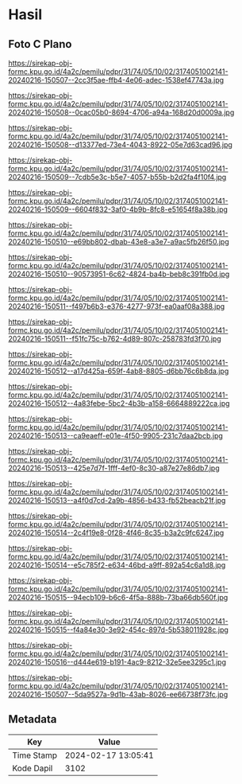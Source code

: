 # Hasil

## Foto C Plano

https://sirekap-obj-formc.kpu.go.id/4a2c/pemilu/pdpr/31/74/05/10/02/3174051002141-20240216-150507--2cc3f5ae-ffb4-4e06-adec-1538ef47743a.jpg

https://sirekap-obj-formc.kpu.go.id/4a2c/pemilu/pdpr/31/74/05/10/02/3174051002141-20240216-150508--0cac05b0-8694-4706-a94a-168d20d0009a.jpg

https://sirekap-obj-formc.kpu.go.id/4a2c/pemilu/pdpr/31/74/05/10/02/3174051002141-20240216-150508--d13377ed-73e4-4043-8922-05e7d63cad96.jpg

https://sirekap-obj-formc.kpu.go.id/4a2c/pemilu/pdpr/31/74/05/10/02/3174051002141-20240216-150509--7cdb5e3c-b5e7-4057-b55b-b2d2fa4f10f4.jpg

https://sirekap-obj-formc.kpu.go.id/4a2c/pemilu/pdpr/31/74/05/10/02/3174051002141-20240216-150509--6604f832-3af0-4b9b-8fc8-e51654f8a38b.jpg

https://sirekap-obj-formc.kpu.go.id/4a2c/pemilu/pdpr/31/74/05/10/02/3174051002141-20240216-150510--e69bb802-dbab-43e8-a3e7-a9ac5fb26f50.jpg

https://sirekap-obj-formc.kpu.go.id/4a2c/pemilu/pdpr/31/74/05/10/02/3174051002141-20240216-150510--90573951-6c62-4824-ba4b-beb8c391fb0d.jpg

https://sirekap-obj-formc.kpu.go.id/4a2c/pemilu/pdpr/31/74/05/10/02/3174051002141-20240216-150511--f497b6b3-e376-4277-973f-ea0aaf08a388.jpg

https://sirekap-obj-formc.kpu.go.id/4a2c/pemilu/pdpr/31/74/05/10/02/3174051002141-20240216-150511--f51fc75c-b762-4d89-807c-258783fd3f70.jpg

https://sirekap-obj-formc.kpu.go.id/4a2c/pemilu/pdpr/31/74/05/10/02/3174051002141-20240216-150512--a17d425a-659f-4ab8-8805-d6bb76c6b8da.jpg

https://sirekap-obj-formc.kpu.go.id/4a2c/pemilu/pdpr/31/74/05/10/02/3174051002141-20240216-150512--4a83febe-5bc2-4b3b-a158-6664889222ca.jpg

https://sirekap-obj-formc.kpu.go.id/4a2c/pemilu/pdpr/31/74/05/10/02/3174051002141-20240216-150513--ca9eaeff-e01e-4f50-9905-231c7daa2bcb.jpg

https://sirekap-obj-formc.kpu.go.id/4a2c/pemilu/pdpr/31/74/05/10/02/3174051002141-20240216-150513--425e7d7f-1fff-4ef0-8c30-a87e27e86db7.jpg

https://sirekap-obj-formc.kpu.go.id/4a2c/pemilu/pdpr/31/74/05/10/02/3174051002141-20240216-150513--a4f0d7cd-2a9b-4856-b433-fb52beacb21f.jpg

https://sirekap-obj-formc.kpu.go.id/4a2c/pemilu/pdpr/31/74/05/10/02/3174051002141-20240216-150514--2c4f19e8-0f28-4f46-8c35-b3a2c9fc6247.jpg

https://sirekap-obj-formc.kpu.go.id/4a2c/pemilu/pdpr/31/74/05/10/02/3174051002141-20240216-150514--e5c785f2-e634-46bd-a9ff-892a54c6a1d8.jpg

https://sirekap-obj-formc.kpu.go.id/4a2c/pemilu/pdpr/31/74/05/10/02/3174051002141-20240216-150515--94ecb109-b6c6-4f5a-888b-73ba66db560f.jpg

https://sirekap-obj-formc.kpu.go.id/4a2c/pemilu/pdpr/31/74/05/10/02/3174051002141-20240216-150515--f4a84e30-3e92-454c-897d-5b538011928c.jpg

https://sirekap-obj-formc.kpu.go.id/4a2c/pemilu/pdpr/31/74/05/10/02/3174051002141-20240216-150516--d444e619-b191-4ac9-8212-32e5ee3295c1.jpg

https://sirekap-obj-formc.kpu.go.id/4a2c/pemilu/pdpr/31/74/05/10/02/3174051002141-20240216-150507--5da9527a-9d1b-43ab-8026-ee66738f73fc.jpg


## Metadata

| Key        | Value               |
| ---------- | ------------------- |
| Time Stamp | 2024-02-17 13:05:41 |
| Kode Dapil | 3102                |



